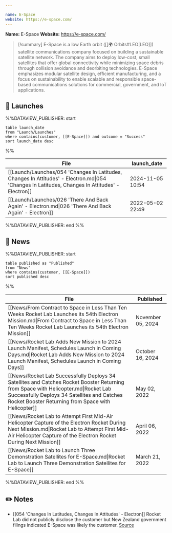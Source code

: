 ```yaml
---

name: E-Space
website: https://e-space.com/
---
```


**Name:** E-Space
**Website:** https://e-space.com/

>[!summary]
E-Space is a low Earth orbit ([[🌍 Orbits#LEO|LEO]]) satellite communications company focused on building a sustainable satellite network. The company aims to deploy low-cost, small satellites that offer global connectivity while minimizing space debris through collision avoidance and deorbiting technologies. E-Space emphasizes modular satellite design, efficient manufacturing, and a focus on sustainability to enable scalable and responsible space-based communications solutions for commercial, government, and IoT applications.

## 🚀 Launches

%%DATAVIEW_PUBLISHER: start
```
table launch_date
from "Launch/Launches"
where contains(customer, [[E-Space]]) and outcome = "Success"
sort launch_date desc
```
%%

| File                                                                                                                                            | launch_date      |
| ----------------------------------------------------------------------------------------------------------------------------------------------- | ---------------- |
| [[Launch/Launches/054 'Changes In Latitudes, Changes In Attitudes' - Electron.md\|054 'Changes In Latitudes, Changes In Attitudes' - Electron]] | 2024-11-05 10:54 |
| [[Launch/Launches/026 'There And Back Again' - Electron.md\|026 'There And Back Again' - Electron]]                                             | 2022-05-02 22:49 |

%%DATAVIEW_PUBLISHER: end %%

## 📰 News
%%DATAVIEW_PUBLISHER: start
```
table published as "Published"
from "News"
where contains(customer, [[E-Space]])
sort published desc
```
%%

| File                                                                                                                                                                                                                                     | Published         |
| ---------------------------------------------------------------------------------------------------------------------------------------------------------------------------------------------------------------------------------------- | ----------------- |
| [[News/From Contract to Space in Less Than Ten Weeks Rocket Lab Launches its 54th Electron Mission.md\|From Contract to Space in Less Than Ten Weeks Rocket Lab Launches its 54th Electron Mission]]                                     | November 05, 2024 |
| [[News/Rocket Lab Adds New Mission to 2024 Launch Manifest, Schedules Launch in Coming Days.md\|Rocket Lab Adds New Mission to 2024 Launch Manifest, Schedules Launch in Coming Days]]                                                   | October 16, 2024  |
| [[News/Rocket Lab Successfully Deploys 34 Satellites and Catches Rocket Booster Returning from Space with Helicopter.md\|Rocket Lab Successfully Deploys 34 Satellites and Catches Rocket Booster Returning from Space with Helicopter]] | May 02, 2022      |
| [[News/Rocket Lab to Attempt First Mid-Air Helicopter Capture of the Electron Rocket During Next Mission.md\|Rocket Lab to Attempt First Mid-Air Helicopter Capture of the Electron Rocket During Next Mission]]                         | April 06, 2022    |
| [[News/Rocket Lab to Launch Three Demonstration Satellites for E-Space.md\|Rocket Lab to Launch Three Demonstration Satellites for E-Space]]                                                                                             | March 21, 2022    |

%%DATAVIEW_PUBLISHER: end %%

## ✏️ Notes

- [[054 'Changes In Latitudes, Changes In Attitudes' - Electron]] Rocket Lab did not publicly disclose the customer but New Zealand government filings indicated E-Space was likely the customer. [Source](https://x.com/SpaceEquities/status/1846992995419333052)